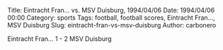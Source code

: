 Title: Eintracht Fran… vs. MSV Duisburg, 1994/04/06
Date: 1994/04/06 00:00
Category: sports
Tags: football, football scores, Eintracht Fran…, MSV Duisburg
Slug: eintracht-fran-vs-msv-duisburg
Author: carbonero


Eintracht Fran… 1 - 2 MSV Duisburg
